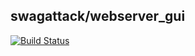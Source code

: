 ## swagattack/webserver_gui
[![Build Status](https://travis-ci.org/SwagAttack/SwagAttack_GUI_Webserver_Mirror.svg?branch=master)](https://travis-ci.org/SwagAttack/SwagAttack_GUI_Webserver_Mirror)
